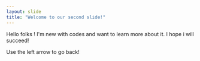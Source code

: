 ```yaml
---
layout: slide
title: "Welcome to our second slide!"
---
```

Hello folks ! I'm new with codes and want to learn more about it. I hope i will succeed!

Use the left arrow to go back!
